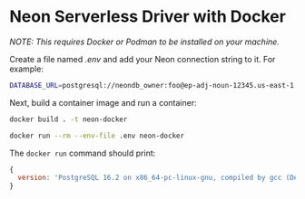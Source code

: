 # Neon Serverless Driver with Docker

_NOTE: This requires Docker or Podman to be installed on your machine._

Create a file named _.env_ and add your Neon connection string to it. For example:

```bash
DATABASE_URL=postgresql://neondb_owner:foo@ep-adj-noun-12345.us-east-1.aws.neon.tech/neondb?sslmode=require
```

Next, build a container image and run a container:

```bash
docker build . -t neon-docker

docker run --rm --env-file .env neon-docker
```

The `docker run` command should print:

```js
{
  version: 'PostgreSQL 16.2 on x86_64-pc-linux-gnu, compiled by gcc (Debian 10.2.1-6) 10.2.1 20210110, 64-bit'
}
```
